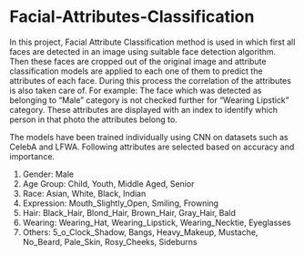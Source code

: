# Facial-Attributes-Classification

In this project, Facial Attribute Classification method is used in which first all faces are detected in an image using suitable face detection algorithm. Then these faces are cropped out of the original image and attribute classification models are applied to each one of them to predict the attributes of each face. During this process the correlation of the attributes is also taken care of. For example: The face which was detected as belonging to “Male” category is not checked further for “Wearing Lipstick” category. These attributes are displayed with an index to identify which person in that photo the attributes belong to.

The models have been trained individually using CNN on datasets such as CelebA and LFWA. Following attributes are selected based on accuracy and importance.

1) Gender: Male
2) Age Group: Child, Youth, Middle Aged, Senior
3) Race: Asian, White, Black, Indian
4) Expression: Mouth_Slightly_Open, Smiling, Frowning
5) Hair: Black_Hair, Blond_Hair, Brown_Hair, Gray_Hair, Bald
6) Wearing: Wearing_Hat, Wearing_Lipstick, Wearing_Necktie, Eyeglasses
7) Others: 5_o_Clock_Shadow, Bangs, Heavy_Makeup, Mustache, No_Beard, Pale_Skin, Rosy_Cheeks, Sideburns
